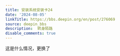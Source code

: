 ```yaml
---
title: 安装系统安装卡24
date: '2024-08-05'
linkTitle: https://bbs.deepin.org/en/post/276069
source: deepin_bbs
description:  转身陌路 
disable_comments: true
---
```

这是什么情况，更换了
